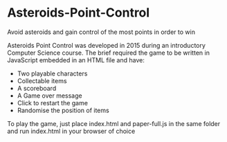 # Asteroids-Point-Control
Avoid asteroids and gain control of the most points in order to win

Asteroids Point Control was developed in 2015 during an introductory Computer Science course. The brief required the game to be written in JavaScript embedded in an HTML file and have:
* Two playable characters
* Collectable items
* A scoreboard
* A Game over message
* Click to restart the game
* Randomise the position of items

To play the game, just place index.html and paper-full.js in the same folder and run index.html in your browser of choice
